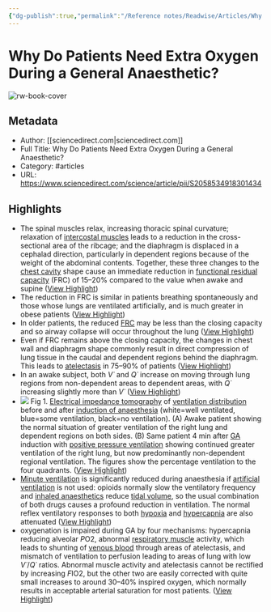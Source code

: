 ```yaml
---
{"dg-publish":true,"permalink":"/Reference notes/Readwise/Articles/Why Do Patients Need Extra Oxygen During a General Anaesthetic/"}
---
```


# Why Do Patients Need Extra Oxygen During a General Anaesthetic?

![rw-book-cover](https://ars.els-cdn.com/content/image/1-s2.0-S2058534918X00158-cov150h.gif)

## Metadata
- Author: [[sciencedirect.com\|sciencedirect.com]]
- Full Title: Why Do Patients Need Extra Oxygen During a General Anaesthetic?
- Category: #articles
- URL: https://www.sciencedirect.com/science/article/pii/S2058534918301434

## Highlights
- The spinal muscles relax, increasing thoracic spinal curvature; relaxation of [intercostal muscles](https://www.sciencedirect.com/topics/medicine-and-dentistry/intercostal-muscle) leads to a reduction in the cross-sectional area of the ribcage; and the diaphragm is displaced in a cephalad direction, particularly in dependent regions because of the weight of the abdominal contents. Together, these three changes to the [chest cavity](https://www.sciencedirect.com/topics/medicine-and-dentistry/thoracic-cavity) shape cause an immediate reduction in [functional residual capacity](https://www.sciencedirect.com/topics/medicine-and-dentistry/functional-residual-capacity) (FRC) of 15–20% compared to the value when awake and supine ([View Highlight](https://read.readwise.io/read/01gs5ne0xpd385f4qwyk7ck43c))
- The reduction in FRC is similar in patients breathing spontaneously and those whose lungs are ventilated artificially, and is much greater in obese patients ([View Highlight](https://read.readwise.io/read/01gs5nf5593get6sn9yxmrt26g))
- In older patients, the reduced [FRC](https://www.sciencedirect.com/topics/medicine-and-dentistry/functional-residual-capacity) may be less than the closing capacity and so airway collapse will occur throughout the lung ([View Highlight](https://read.readwise.io/read/01gs5nfga7ph3xkkqa1dta1bdn))
- Even if FRC remains above the closing capacity, the changes in chest wall and diaphragm shape commonly result in direct compression of lung tissue in the caudal and dependent regions behind the diaphragm. This leads to [atelectasis](https://www.sciencedirect.com/topics/medicine-and-dentistry/atelectasis) in 75–90% of patients ([View Highlight](https://read.readwise.io/read/01gs5ngtg8a6p16bcy8qna9zv1))
- In an awake subject, both *V˙* and *Q˙* increase on moving through lung regions from non-dependent areas to dependent areas, with *Q˙* increasing slightly more than *V˙* ([View Highlight](https://read.readwise.io/read/01gs5nmmfcs0ncye570bgnemse))
- ![](https://ars.els-cdn.com/content/image/1-s2.0-S2058534918301434-gr1.jpg)
  Fig 1. [Electrical impedance tomography](https://www.sciencedirect.com/topics/medicine-and-dentistry/electrical-impedance-tomography) of [ventilation distribution](https://www.sciencedirect.com/topics/medicine-and-dentistry/lung-ventilation-distribution) before and after [induction of anaesthesia](https://www.sciencedirect.com/topics/medicine-and-dentistry/induction-of-anesthesia) (white=well ventilated, blue=some ventilation, black=no ventilation). (A) Awake patient showing the normal situation of greater ventilation of the right lung and dependent regions on both sides. (B) Same patient 4 min after [GA](https://www.sciencedirect.com/topics/medicine-and-dentistry/general-anaesthesia) induction with [positive pressure ventilation](https://www.sciencedirect.com/topics/medicine-and-dentistry/continuous-positive-airway-pressure) showing continued greater ventilation of the right lung, but now predominantly non-dependent regional ventilation. The figures show the percentage ventilation to the four quadrants. ([View Highlight](https://read.readwise.io/read/01gs5nqj3prdt472a2b2sev31d))
- [Minute ventilation](https://www.sciencedirect.com/topics/medicine-and-dentistry/respiratory-minute-volume) is significantly reduced during anaesthesia if [artificial ventilation](https://www.sciencedirect.com/topics/medicine-and-dentistry/artificial-respiration) is not used: opioids normally slow the ventilatory frequency and [inhaled anaesthetics](https://www.sciencedirect.com/topics/medicine-and-dentistry/inhaled-anesthetics) reduce [tidal volume](https://www.sciencedirect.com/topics/medicine-and-dentistry/tidal-volume), so the usual combination of both drugs causes a profound reduction in ventilation. The normal reflex ventilatory responses to both [hypoxia](https://www.sciencedirect.com/topics/medicine-and-dentistry/hypoxia) and [hypercapnia](https://www.sciencedirect.com/topics/medicine-and-dentistry/hypercapnia) are also attenuated ([View Highlight](https://read.readwise.io/read/01gs5nv2rrbncgph6gz1v94xjy))
- oxygenation is impaired during GA by four mechanisms: hypercapnia reducing alveolar *P*O2, abnormal [respiratory muscle](https://www.sciencedirect.com/topics/medicine-and-dentistry/respiratory-muscle) activity, which leads to shunting of [venous blood](https://www.sciencedirect.com/topics/medicine-and-dentistry/venous-blood) through areas of atelectasis, and mismatch of ventilation to perfusion leading to areas of lung with low *V˙*/*Q˙* ratios. Abnormal muscle activity and atelectasis cannot be rectified by increasing *F*IO2, but the other two are easily corrected with quite small increases to around 30–40% inspired oxygen, which normally results in acceptable arterial saturation for most patients. ([View Highlight](https://read.readwise.io/read/01gs5nyqs96pq8z997w5q70vse))

